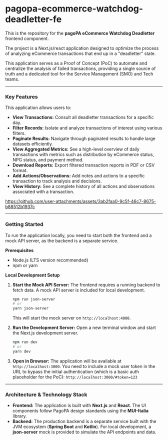 # pagopa-ecommerce-watchdog-deadletter-fe

This is the repository for the **pagoPA eCommerce Watchdog Deadletter** frontend component.

The project is a Next.js/react application designed to optimize the process of analyzing eCommerce transactions that end up in a "deadletter" state. 

This application serves as a Proof of Concept (PoC) to automate and centralize the analysis of failed transactions, providing a single source of truth and a dedicated tool for the Service Management (SMO) and Tech teams.

---

### Key Features

This application allows users to:

* **View Transactions:** Consult all deadletter transactions for a specific day.
* **Filter Records:** Isolate and analyze transactions of interest using various filters.
* **Paginate Results:** Navigate through paginated results to handle large datasets efficiently.
* **View Aggregated Metrics:** See a high-level overview of daily transactions with metrics such as distribution by eCommerce status, NPG status, and payment method.
* **Download Reports:** Export filtered transaction reports in PDF or CSV format.
* **Add Actions/Observations:** Add notes and actions to a specific transaction to track analysis and decisions.
* **View History:** See a complete history of all actions and observations associated with a transaction.


https://github.com/user-attachments/assets/3ab2faa0-9c5f-46c7-8675-b88512b1937c

---

### Getting Started

To run the application locally, you need to start both the frontend and a mock API server, as the backend is a separate service.

**Prerequisites**

* Node.js (LTS version recommended)
* npm or yarn

**Local Development Setup**

1.  **Start the Mock API Server:** The frontend requires a running backend to fetch data. A mock API server is included for local development.
    ```bash
    npm run json-server
    # or
    yarn json-server
    ```
    This will start the mock server on `http://localhost:4000`.

2.  **Run the Development Server:**
    Open a new terminal window and start the Next.js development server.
    ```bash
    npm run dev
    # or
    yarn dev
    ```

3.  **Open in Browser:**
    The application will be available at `http://localhost:3000`.
    You need to include a mock user token in the URL to bypass the initial authentication (which is a basic auth placeholder for the PoC):
    `http://localhost:3000/#token=123`

---

### Architecture & Technology Stack

* **Frontend:** The application is built with **Next.js** and **React**. The UI components follow PagoPA design standards using the **MUI-Italia** library.
* **Backend:** The production backend is a separate service built with the JVM ecosystem (**Spring Boot** and **Kotlin**). For local development, a **json-server** mock is provided to simulate the API endpoints and data.
